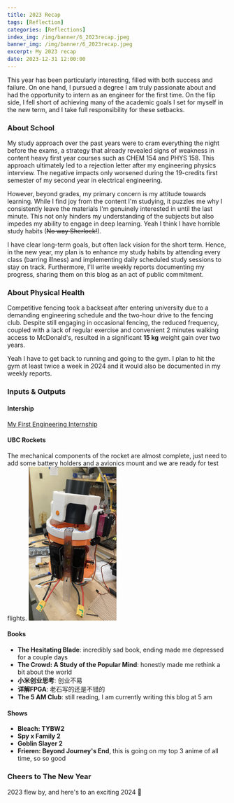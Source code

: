 ```yaml
---
title: 2023 Recap
tags: [Reflection]
categories: [Reflections]
index_img: /img/banner/6_2023recap.jpeg
banner_img: /img/banner/6_2023recap.jpeg
excerpt: My 2023 recap
date: 2023-12-31 12:00:00
---
```


This year has been particularly interesting, filled with both success and failure. On one hand, I pursued a degree I am truly passionate about and had the opportunity to intern as an engineer for the first time. On the flip side, I fell short of achieving many of the academic goals I set for myself in the new term, and I take full responsibility for these setbacks.

### About School
My study approach over the past years were to cram everything the night before the exams, a strategy that already revealed signs of weakness in content heavy first year courses such as CHEM 154 and PHYS 158. This approach ultimately led to a rejection letter after my engineering physics interview. The negative impacts only worsened during the 19-credits first semester of my second year in electrical engineering.

However, beyond grades, my primary concern is my attitude towards learning. While I find joy from the content I'm studying, it puzzles me why I consistently leave the materials I'm genuinely interested in until the last minute. This not only hinders my understanding of the subjects but also impedes my ability to engage in deep learning. Yeah I think I have horrible study habits (~~No way Sherlock!~~). 

I have clear long-term goals, but often lack vision for the short term. Hence, in the new year, my plan is to enhance my study habits by attending every class (barring illness) and implementing daily scheduled study sessions to stay on track. Furthermore, I'll write weekly reports documenting my progress, sharing them on this blog as an act of public commitment.

### About Physical Health
Competitive fencing took a backseat after entering university due to a demanding engineering schedule and the two-hour drive to the fencing club. Despite still engaging in occasional fencing, the reduced frequency, coupled with a lack of regular exercise and convenient 2 minutes walking access to McDonald's, resulted in a significant **15 kg** weight gain over two years.

Yeah I have to get back to running and going to the gym. I plan to hit the gym at least twice a week in 2024 and it would also be documented in my weekly reports.

### Inputs & Outputs
#### Intership
[My First Engineering Internship](https://shengw3n.github.io/2023/09/15/4-First-Internship)

#### UBC Rockets
The mechanical components of the rocket are almost complete, just need to add some battery holders and a avionics mount and we are ready for test flights. 
<img src="/img/in-post/Incomplete-Rocket.png" alt="An Incomplete Thrust Vectoring Rocket" width="40%">

#### Books
- **The Hesitating Blade**: incredibly sad book, ending made me depressed for a couple days
- **The Crowd: A Study of the Popular Mind**: honestly made me rethink a bit about the world
- **小米创业思考**: 创业不易
- **详解FPGA**: 老石写的还是不错的
- **The 5 AM Club**: still reading, I am currently writing this blog at 5 am

#### Shows
- **Bleach: TYBW2**
- **Spy x Family 2**
- **Goblin Slayer 2**
- **Frieren: Beyond Journey's End**, this is going on my top 3 anime of all time, so so good

### Cheers to The New Year
2023 flew by, and here's to an exciting 2024 🥂

